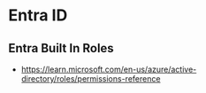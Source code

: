 # Entra ID

## Entra Built In Roles
- https://learn.microsoft.com/en-us/azure/active-directory/roles/permissions-reference